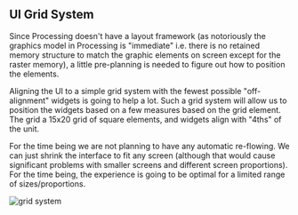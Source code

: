 UI Grid System
------------

Since Processing doesn't have a layout framework (as notoriously the graphics model in Processing is "immediate" i.e. there is no retained memory structure to match the graphic elements on screen except for the raster memory), a little pre-planning is needed to figure out how to position the elements.

Aligning the UI to a simple grid system with the fewest possible "off-alignment" widgets is going to help a lot. Such a grid system will allow us to position the widgets based on a few measures based on the grid element. The grid a 15x20 grid of square elements, and widgets align with "4ths" of the unit.

For the time being we are not planning to have any automatic re-flowing. We can just shrink the interface to fit any screen (although that would cause significant problems with smaller screens and different screen proportions). For the time being, the experience is going to be optimal for a limited range of sizes/proportions.

![grid system](https://raw.github.com/davidedc/devart-template/master/project_images/grid-system.png)